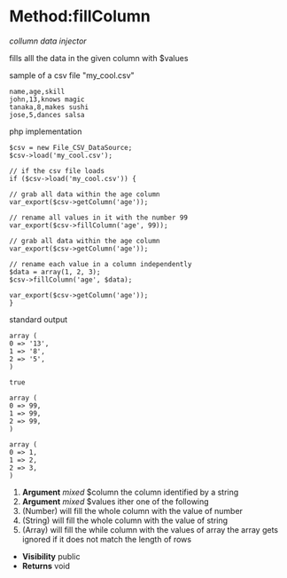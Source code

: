# Method:fillColumn #

_collumn data injector_

fills alll the data in the given column with $values

sample of a csv file "my\_cool.csv"



```
name,age,skill
john,13,knows magic
tanaka,8,makes sushi
jose,5,dances salsa
```


php implementation



```
$csv = new File_CSV_DataSource;
$csv->load('my_cool.csv');

// if the csv file loads
if ($csv->load('my_cool.csv')) {

// grab all data within the age column
var_export($csv->getColumn('age'));

// rename all values in it with the number 99
var_export($csv->fillColumn('age', 99));

// grab all data within the age column
var_export($csv->getColumn('age'));

// rename each value in a column independently
$data = array(1, 2, 3);
$csv->fillColumn('age', $data);

var_export($csv->getColumn('age'));
}
```


standard output



```
array (
0 => '13',
1 => '8',
2 => '5',
)
```




```
true
```




```
array (
0 => 99,
1 => 99,
2 => 99,
)
```




```
array (
0 => 1,
1 => 2,
2 => 3,
)
```


  1. **Argument** _mixed_  $column the column identified by a string
  1. **Argument** _mixed_  $values ither one of the following
  1. (Number) will fill the whole column with the value of number
  1. (String) will fill the whole column with the value of string
  1. (Array) will fill the while column with the values of array
the array gets ignored if it does not match the length of rows

  * **Visibility**  public
  * **Returns** void
